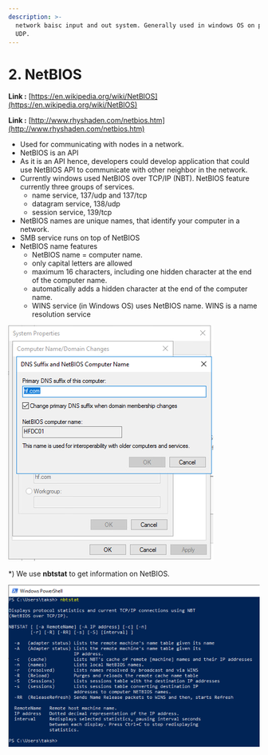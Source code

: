 ```yaml
---
description: >-
  network baisc input and out system. Generally used in windows OS on port 137
  UDP.
---
```


# 2. NetBIOS

**Link :** [https://en.wikipedia.org/wiki/NetBIOS](https://en.wikipedia.org/wiki/NetBIOS)

**Link :** [http://www.rhyshaden.com/netbios.htm](http://www.rhyshaden.com/netbios.htm)

* Used for communicating with nodes in a network.
* NetBIOS is an API
* As it is an API hence, developers could develop application that could use NetBIOS API to communicate with other neighbor in the network.
* Currently windows used NetBIOS over TCP/IP \(NBT\). NetBIOS feature currently three groups of services.
  * name service, 137/udp and 137/tcp
  * datagram service, 138/udp
  * session service, 139/tcp
* NetBIOS names are unique names, that identify your computer in a network.
* SMB service runs on top of NetBIOS
* NetBIOS name features
  * NetBIOS name = computer name.
  * only capital letters are allowed
  * maximum 16 characters, including one hidden character at the end of the computer name.
  * automatically adds a hidden character at the end of the computer name.
  * WINS service \(in Windows OS\) uses NetBIOS name. WINS is a name resolution service

![](../../.gitbook/assets/image-65.png)

\*\) We use **nbtstat** to get information on NetBIOS.

![](../../.gitbook/assets/image-58.png)

